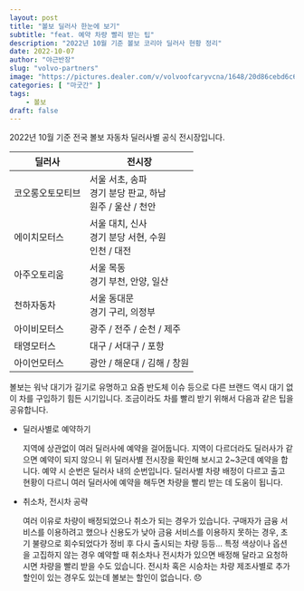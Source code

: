```yaml
---
layout: post 
title: "볼보 딜러사 한눈에 보기"
subtitle: "feat. 예약 차량 빨리 받는 팁"
description: "2022년 10월 기준 볼보 코리아 딜러사 현황 정리"
date: 2022-10-07
author: "야근반장"
slug: "volvo-partners"
image: "https://pictures.dealer.com/v/volvoofcaryvcna/1648/20d86cebd6c6ab12d4c44c8dd64522d8x.jpg"
categories: [ "마굿간" ]
tags:
    - 볼보
draft: false
---
```


2022년 10월 기준 전국 볼보 자동차 딜러사별 공식 전시장입니다.

| 딜러사 | 전시장 |
|------|------|
| 코오롱오토모티브 | 서울 서초, 송파<br/> 경기 분당 판교, 하남<br/> 원주 / 울산 / 천안 |
| 에이치모터스 | 서울 대치, 신사<br/> 경기 분당 서현, 수원<br/> 인천 / 대전 | 
| 아주오토리움 | 서울 목동<br/> 경기 부천, 안양, 일산 | 
| 천하자동차 | 서울 동대문<br/> 경기 구리, 의정부  | 
| 아이비모터스 | 광주 / 전주 / 순천 / 제주 | 
| 태영모터스 | 대구 / 서대구 / 포항 | 
| 아이언모터스 | 광안 / 해운대 / 김해 / 창원 | 


볼보는 워낙 대기가 길기로 유명하고 요즘 반도체 이슈 등으로 다른 브랜드 역시 대기 없이 차를 구입하기 힘든 시기입니다. 조금이라도 차를 빨리 받기 위해서 다음과 같은 팁을 공유합니다.

- 딜러사별로 예약하기
    
    지역에 상관없이 여러 딜러사에 예약을 걸어둡니다. 지역이 다르더라도 딜러사가 같으면 예약이 되지 않으니 위 딜러사별 전시장을 확인해 보시고 2~3군데 예약을 합니다. 예약 시 순번은 딜러사 내의 순번입니다. 딜러사별 차량 배정이 다르고 출고 현황이 다르니 여러 딜러사에 예약을 해두면 차량을 빨리 받는 데 도움이 됩니다.

- 취소차, 전시차 공략

    여러 이유로 차량이 배정되었으나 취소가 되는 경우가 있습니다. 구매자가 금융 서비스를 이용하려고 했으나 신용도가 낮아 금융 서비스를 이용하지 못하는 경우, 초기 불량으로 회수되었다가 정비 후 다시 출시되는 차량 등등... 특정 색상이나 옵션을 고집하지 않는 경우 예약할 때 취소차나 전시차가 있으면 배정해 달라고 요청하시면 차량을 빨리 받을 수도 있습니다. 전시차 혹은 시승차는 차량 제조사별로 추가 할인이 있는 경우도 있는데 볼보는 할인이 없습니다. 😞

